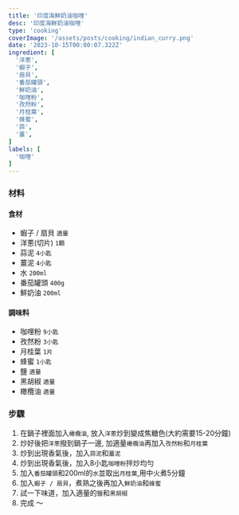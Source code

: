 ```yaml
---
title: '印度海鮮奶油咖哩'
desc: '印度海鮮奶油咖哩'
type: 'cooking'
coverImage: '/assets/posts/cooking/indian_curry.png'
date: '2023-10-15T00:00:07.322Z'
ingredient: [
  '洋蔥',
  '蝦子',
  '扇貝',
  '番茄罐頭',
  '鮮奶油',
  '咖哩粉',
  '孜然粉',
  '月桂葉',
  '蜂蜜',
  '蒜',
  '薑',
]
labels: [
  '咖哩'
]
---
```


### 材料


#### 食材

- 蝦子 / 扇貝 `適量`
- 洋蔥(切片) `1顆`
- 蒜泥 `4小匙`
- 薑泥 `4小匙`
- 水 `200ml`
- 番茄罐頭 `400g`
- 鮮奶油 `200ml`


#### 調味料

- 咖哩粉 `9小匙`
- 孜然粉 `3小匙`
- 月桂葉 `1片`
- 蜂蜜 `1小匙`
- 鹽 `適量`
- 黑胡椒 `適量`
- 橄欖油 `適量`

### 步驟

1. 在鍋子裡面加入`橄欖油`, 放入`洋蔥`炒到變成焦糖色(大約需要15-20分鐘)
2. 炒好後把`洋蔥`撥到鍋子一邊, 加適量`橄欖油`再加入`孜然粉`和`月桂葉`
3. 炒到出現香氣後，加入`蒜泥`和`薑泥`
4. 炒到出現香氣後，加入8小匙`咖哩粉`拌炒均勻
5. 加入`番茄罐頭`和200ml的`水`並取出`月桂葉`,用中火煮5分鐘
6. 加入`蝦子 / 扇貝`，煮熟之後再加入`鮮奶油`和`蜂蜜`
7. 試一下味道，加入適量的`鹽`和`黑胡椒`
8. 完成 ～